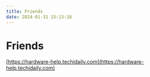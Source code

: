 ```yaml
---
title: Friends
date: 2024-01-31 15:13:18
---
```


# Friends

[https://hardware-help.techidaily.com](https://hardware-help.techidaily.com)